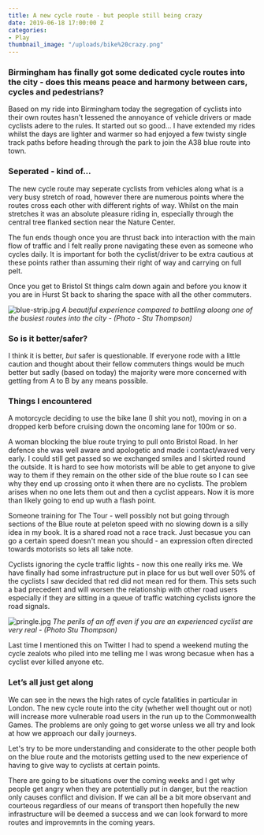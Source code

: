 ```yaml
---
title: A new cycle route - but people still being crazy
date: 2019-06-18 17:00:00 Z
categories:
- Play
thumbnail_image: "/uploads/bike%20crazy.png"
---
```


### Birmingham has finally got some dedicated cycle routes into the city - does this means peace and harmony between cars, cycles and pedestrians?

Based on my ride into Birmingham today the segregation of cyclists into their own routes hasn't lessened the annoyance of vehicle drivers or made cyclists adere to the rules. It started out so good... I have extended my rides whilst the days are lighter and warmer so had enjoyed a few twisty single track paths before heading through the park to join the A38 blue route into town.

### Seperated - kind of...

The new cycle route may seperate cyclists from vehicles along what is a very busy stretch of road, however there are numerous points where the routes cross each other with different rights of way. Whilst on the main stretches it was an absolute pleasure riding in, especially through the central tree flanked section near the Nature Center.

The fun ends though once you are thrust back into interaction with the main flow of traffic and I felt really prone navigating these even as someone who cycles daily. It is important for both the cyclist/driver to be extra cautious at these points rather than assuming their right of way and carrying on full pelt.

Once you get to Bristol St things calm down again and before you know it you are in Hurst St back to sharing the space with all the other commuters.

![blue-strip.jpg](/uploads/blue-strip.jpg)
*A beautiful experience compared to battling aloong one of the busiest routes into the city - (Photo - Stu Thompson)*

### So is it better/safer?

I think it is better, *but* safer is questionable. If everyone rode with a little caution and thought about their fellow commuters things would be much better but sadly (based on today) the majority were more concerned with getting from A to B by any means possible.

### Things I encountered

A motorcycle deciding to use the bike lane (I shit you not), moving in on a dropped kerb before cruising down the oncoming lane for 100m or so.

A woman blocking the blue route trying to pull onto Bristol Road. In her defence she was well aware and apologetic and made i contact/waved very early. I could still get passed so we exchanged smiles and I skirted round the outside. It is hard to see how motorists will be able to get anyone to give way to them if they remain on the other side of the blue route so I can see why they end up crossing onto it when there are no cyclists. The problem arises when no one lets them out and then a cyclist appears. Now it is more than likely going to end up wuth a flash point.

Someone training for The Tour - well possibly not but going through sections of the Blue route at peleton speed with no slowing down is a silly idea in my book. It is a shared road not a race track. Just becasue you can go a certain speed doesn't mean you should - an expression often directed towards motorists so lets all take note.

Cyclists ignoring the cycle traffic lights - now this one really irks me. We have finally had some infrastructure put in place for us but well over 50% of the cyclists I saw decided that red did not mean red for them. This sets such a bad precedent and will worsen the relationship with other road users especially if they are sitting in a queue of traffic watching cyclists ignore the road signals.

![pringle.jpg](/uploads/pringle.jpg)
*The perils of an off even if you are an experienced cyclist are very real - (Photo Stu Thompson)*

Last time I mentioned this on Twitter I had to spend a weekend muting the cycle zealots who piled into me telling me I was wrong becasue when has a cyclist ever killed anyone etc.

### Let’s all just get along

We can see in the news the high rates of cycle fatalities in particular in London. The new cycle route into the city (whether well thought out or not) will increase more vulnerable road users in the run up to the Commonwealth Games. The problems are only going to get worse unless we all try and look at how we approach our daily journeys.

Let's try to be more understanding and considerate to the other people both on the blue route and the motorists getting used to the new experience of having to give way to cyclists at certain points.

There are going to be situations over the coming weeks and I get why people get angry when they are potentially put in danger, but the reaction only causes conflict and division. If we can all be a bit more observant and courteous regardless of our means of transport then hopefully the new infrastructure will be deemed a success and we can look forward to more routes and improvemnts in the coming years.